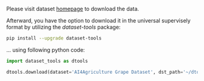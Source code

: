 Please visit dataset [homepage](https://zenodo.org/record/5660081#.ZGUTO3bMIuW) to download the data. 

Afterward, you have the option to download it in the universal supervisely format by utilizing the *dataset-tools* package:
``` bash
pip install --upgrade dataset-tools
```

... using following python code:
``` python
import dataset_tools as dtools

dtools.download(dataset='AI4Agriculture Grape Dataset', dst_path='~/dtools/datasets/AI4Agriculture Grape Dataset.tar')
```
